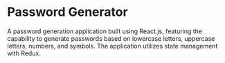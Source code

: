 # Password Generator

A password generation application built using React.js, featuring the capability to generate passwords based on lowercase letters, uppercase letters, numbers, and symbols. The application utilizes state management with Redux.


